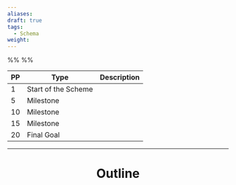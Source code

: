 ```yaml
---
aliases: 
draft: true
tags:
  - Schema
weight:
---
```

%%
%%

| PP  | Type                | Description |
| --- | ------------------- | ----------- |
| 1   | Start of the Scheme |             |
| 5   | Milestone           |             |
| 10  | Milestone           |             |
| 15  | Milestone           |             |
| 20  | Final Goal          |             |

---

# <center>Outline</center>
